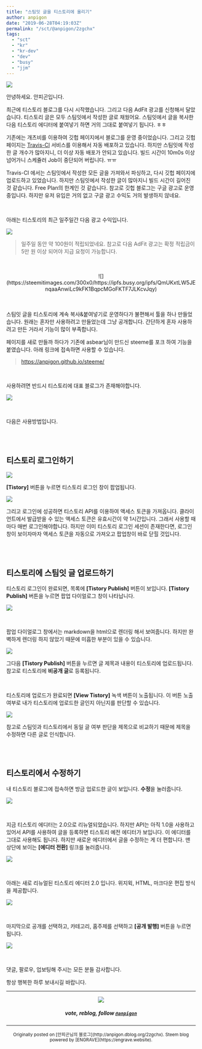 ```yaml
---
title: "스팀잇 글을 티스토리에 올리기"
author: anpigon
date: "2019-06-28T04:19:03Z"
permalink: "/sct/@anpigon/2zgchx"
tags:
  - "sct"
  - "kr"
  - "kr-dev"
  - "dev"
  - "busy"
  - "jjm"
---
```

![](https://files.steempeak.com/file/steempeak/anpigon/UKUCaO5K-E18489E185B3E1848FE185B3E18485E185B5E186ABE18489E185A3E186BA202019-06-2820E1848BE185A9E18492E185AE2012.34.37.png)

안녕하세요. 안피곤입니다.

최근에 티스토리 블로그를 다시 시작했습니다. 그리고 다음 AdFit 광고를 신청해서 달았습니다. 티스토리 글은 모두 스팀잇에서 작성한 글로 채웠어요. 스팀잇에서 글을  복사한 다음  티스토리 에디터에 붙여넣기 하면 거의 그대로 붙여넣기 됩니다. ㅎㅎ

기존에는 개츠비를 이용하여 깃헙 페이지에서 블로그를 운영 중이었습니다. 그리고 깃헙 페이지는 [Travis-CI](https://travis-ci.org/) 서비스를 이용해서 자동 배포하고 있습니다. 하지만 스팀잇에 작성한 글 개수가 많아지니, 더 이상 자동 배포가 안되고 있습니다. 빌드 시간이 10m0s 이상 넘어가니 스케쥴러 Job이 중단되어 버립니다. ㅠㅠ 

Travis-CI 에서는 스팀잇에서 작성한 모든 글을 가져와서 파싱하고, 다시 깃헙 페이지에 업로드하고 있었습니다. 하지만 스팀잇에서 작성한 글이 많아지니 빌드 시간이 길어진 것 같습니다. Free Plan의 한계인 것 같습니다. 참고로 깃헙 블로그는 구글 광고로 운영 중입니다. 하지만 유저 유입은 거의 없고 구글 광고 수익도 거의 발생하지 않네요.

<br>

아래는 티스토리의 최근 일주일간 다음 광고 수익입니다.  

![](https://files.steempeak.com/file/steempeak/anpigon/AtINAUFz-E18489E185B3E1848FE185B3E18485E185B5E186ABE18489E185A3E186BA202019-06-2820E1848BE185A9E1848CE185A5E186AB2011.38.30.png)

> 일주일 동안 약 100원이 적립되었네요. 참고로 다음 AdFit 광고는 확정 적립금이 5만 원 이상 되어야 지급 요청이 가능합니다.

<br>
<br>

<center>![](https://steemitimages.com/300x0/https://ipfs.busy.org/ipfs/QmUKxtLW5JEnqaaAnwiLc9kFK1BqpcMGoFKTF7JLKcvJqy)</center>

<br>
<br>

스팀잇 글을 티스토리에 계속 복사&붙여넣기로 운영하다가 불편해서 툴을 하나 만들었습니다. 
원래는 혼자만 사용하려고 만들었는데 그냥 공개합니다. 간단하게 혼자 사용하려고 만든 거라서 기능이 많이 부족합니다.

페이지를 새로 만들까 하다가 기존에 asbear님이 만드신 steeme를 포크 하여 기능을 붙였습니다. 
아래 링크에 접속하면 사용할 수 있습니다.

> https://anpigon.github.io/steeme/

<br>

사용하려면 반드시 티스토리에 대표 블로그가 존재해야합니다.

![](https://files.steempeak.com/file/steempeak/anpigon/6N1xk1Rp-E18489E185B3E1848FE185B3E18485E185B5E186ABE18489E185A3E186BA202019-06-2820E1848BE185A9E18492E185AE2012.49.32.png)

<br>

다음은 사용방법입니다.

<br>
<br>

## 티스토리 로그인하기

![](https://steemitimages.com/600x0/https://files.steempeak.com/file/steempeak/anpigon/pQdckgg6-E18489E185B3E1848FE185B3E18485E185B5E186ABE18489E185A3E186BA202019-06-2820E1848BE185A9E1848CE185A5E186AB2011.24.24.png)

**[Tistory]** 버튼을 누르면 티스토리 로그인 창이 팝업됩니다.

![](https://steemitimages.com/300x0/https://files.steempeak.com/file/steempeak/anpigon/Y4cQEiXC-E18489E185B3E1848FE185B3E18485E185B5E186ABE18489E185A3E186BA202019-06-2820E1848BE185A9E1848CE185A5E186AB2011.23.47.png)

그리고 로그인에 성공하면 티스토리 API를 이용하여 액세스 토큰을 가져옵니다. 클라이언트에서 발급받을 수 있는 액세스 토큰은 유효시간이 약 1시간입니다. 그래서 사용할 때마다 매번 로그인해야합니다. 하지만 이미 티스토리 로그인 세션이 존재한다면, 로그인 창이 보이자마자 액세스 토큰을 자동으로 가져오고 팝업창이 바로 닫힐 것입니다.

<br>
<br>

## 티스토리에 스팀잇 글 업로드하기

티스토리 로그인이 완료되면, 목록에 **[Tistory Publish]** 버튼이 보입니다. **[Tistory Publish]** 버튼을 누르면 팝업 다이얼로그 창이 나타납니다.

![](https://steemitimages.com/600x0/https://files.steempeak.com/file/steempeak/anpigon/Hz6WCoJn-E18489E185B3E1848FE185B3E18485E185B5E186ABE18489E185A3E186BA202019-06-2820E1848BE185A9E1848CE185A5E186AB2011.26.11.png)

<br>

 팝업 다이얼로그 창에서는 markdown을 html으로 렌더링 해서 보여줍니다. 하지만 완벽하게 렌더링 하지 않았기 때문에 미흡한 부분이 있을 수 있습니다. 

![](https://steemitimages.com/600x0/https://files.steempeak.com/file/steempeak/anpigon/WkxfipMy-E18489E185B3E1848FE185B3E18485E185B5E186ABE18489E185A3E186BA202019-06-2820E1848BE185A9E1848CE185A5E186AB2011.26.27.png)

그다음 **[Tistory Publish]** 버튼을 누르면 글 제목과 내용이 티스토리에 업로드됩니다. 참고로 티스토리에 **비공개 글**로 등록됩니다.

<br>

티스토리에 업로드가 완료되면 **[View Tistory]** 녹색 버튼이 노출됩니다. 이 버튼 노출 여부로 내가 티스토리에 업로드한 글인지 아닌지를 판단할 수 있습니다. 

![](https://steemitimages.com/600x0/https://files.steempeak.com/file/steempeak/anpigon/OoCOSYL9-E18489E185B3E1848FE185B3E18485E185B5E186ABE18489E185A3E186BA202019-06-2820E1848BE185A9E1848CE185A5E186AB2011.27.38.png)

참고로 스팀잇과 티스토리에서 동일 글 여부 판단을 제목으로 비교하기 때문에 제목을 수정하면 다른 글로 인식합니다.

<br>
<br>

## 티스토리에서 수정하기

내 티스토리 블로그에 접속하면 방금 업로드한 글이 보입니다. **수정**을 눌러줍니다.

![](https://steemitimages.com/600x0/https://files.steempeak.com/file/steempeak/anpigon/aHH6XIdm-E18489E185B3E1848FE185B3E18485E185B5E186ABE18489E185A3E186BA202019-06-2820E1848BE185A9E1848CE185A5E186AB2011.28.01.png)

<br>

지금 티스토리 에디터는 2.0으로 리뉴얼되었습니다. 하지만 API는 아직 1.0을 사용하고 있어서 API를 사용하여 글을 등록하면 티스토리 예전 에디터가 보입니다. 이 에디터를 그대로 사용해도 됩니다. 하지만 새로운 에디터에서 글을 수정하는 게 더 편합니다. 맨 상단에 보이는 **[에디터 전환]** 링크를 눌러줍니다.

![](https://files.steempeak.com/file/steempeak/anpigon/sagiUoSz-E18489E185B3E1848FE185B3E18485E185B5E186ABE18489E185A3E186BA202019-06-2820E1848BE185A9E1848CE185A5E186AB2011.29.14.png)


<br>

아래는 새로 리뉴얼된 티스토리 에디터 2.0 입니다. 위지윅, HTML, 마크다운 편집 방식을 제공합니다.

![](https://files.steempeak.com/file/steempeak/anpigon/F9pbxGai-E18489E185B3E1848FE185B3E18485E185B5E186ABE18489E185A3E186BA202019-06-2820E1848BE185A9E1848CE185A5E186AB2011.29.49.png)

<br>

마지막으로 공개를 선택하고, 카테고리, 홈주제를 선택하고 **[공개 발행]** 버튼을 누르면 됩니다.

![](https://files.steempeak.com/file/steempeak/anpigon/2q4FMW8v-E18489E185B3E1848FE185B3E18485E185B5E186ABE18489E185A3E186BA202019-06-2820E1848BE185A9E1848CE185A5E186AB2011.30.30.png)

<br>

댓글, 팔로우, 업보팅해 주시는 모든 분들 감사합니다. 

항상 행복한 하루 보내시길 바랍니다.

***

<center><img src='https://steemitimages.com/400x0/https://cdn.steemitimages.com/DQmQmWhMN6zNrLmKJRKhvSScEgWZmpb8zCeE2Gray1krbv6/BC054B6E-6F73-46D0-88E4-C88EB8167037.jpeg'><h5>vote, reblog, follow <code><a href='/@anpigon'>@anpigon</a></code></h5></center>

***
<center><sup>Originally posted on [안피곤님의 블로그](http://anpigon.dblog.org/2zgchx). Steem blog powered by [ENGRAVE](https://engrave.website).</sup></center>